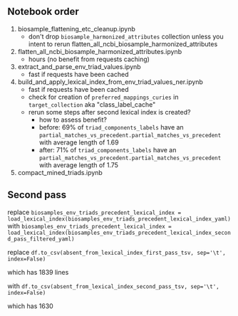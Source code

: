 ## Notebook order 

1. biosample_flattening_etc_cleanup.ipynb
    - don't drop `biosample_harmonized_attributes` collection unless you intent to rerun flatten_all_ncbi_biosample_harmonized_attributes
2. flatten_all_ncbi_biosample_harmonized_attributes.ipynb
    - hours (no benefit from requests caching)
3. extract_and_parse_env_triad_values.ipynb
    - fast if requests have been cached
4. build_and_apply_lexical_index_from_env_triad_values_ner.ipynb
    - fast if requests have been cached
    - check for creation of `preferred_mappings_curies` in `target_collection` aka "class_label_cache"
    - rerun some steps after second lexical index is created?
        - how to assess benefit?
        - before: 69% of `triad_components_labels` have an `partial_matches_vs_precedent.partial_matches_vs_precedent` with average length of 1.69
        - after: 71% of `triad_components_labels` have an `partial_matches_vs_precedent.partial_matches_vs_precedent` with average length of 1.75
5. compact_mined_triads.ipynb


## Second pass

replace 
`biosamples_env_triads_precedent_lexical_index = load_lexical_index(biosamples_env_triads_precedent_lexical_index_yaml)`
with
`biosamples_env_triads_precedent_lexical_index = load_lexical_index(biosamples_env_triads_precedent_lexical_index_second_pass_filtered_yaml)`

replace
`df.to_csv(absent_from_lexical_index_first_pass_tsv, sep='\t', index=False)`

which has 1839 lines

with
`df.to_csv(absent_from_lexical_index_second_pass_tsv, sep='\t', index=False)`

which has 1630

